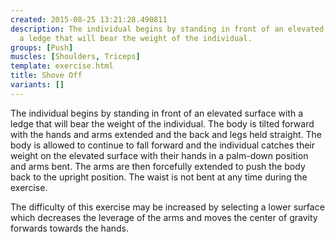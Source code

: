 ```yaml
---
created: 2015-08-25 13:21:28.490811
description: The individual begins by standing in front of an elevated surface with
  a ledge that will bear the weight of the individual.
groups: [Push]
muscles: [Shoulders, Triceps]
template: exercise.html
title: Shove Off
variants: []
---
```

The individual begins by standing in front of an elevated surface with a ledge that will bear the weight of the individual. The body is tilted forward with the hands and arms extended and the back and legs held straight. The body is allowed to continue to fall forward and the individual catches their weight on the elevated surface with their hands in a palm-down position and arms bent. The arms are then forcefully extended to push the body back to the upright position. The waist is not bent at any time during the exercise.

The difficulty of this exercise may be increased by selecting a lower surface which decreases the leverage of the arms and moves the center of gravity forwards towards the hands.